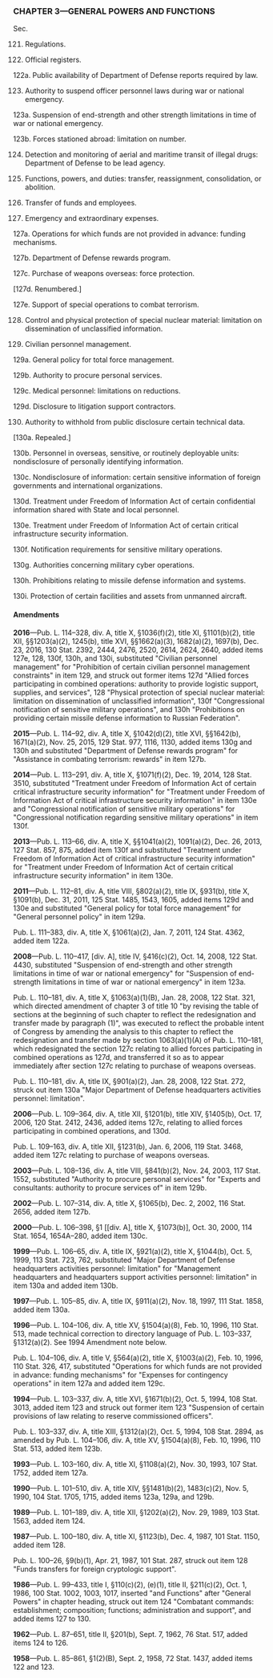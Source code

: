 ### **CHAPTER 3—GENERAL POWERS AND FUNCTIONS** ###

Sec.

121. Regulations.

122. Official registers.

122a. Public availability of Department of Defense reports required by law.

123. Authority to suspend officer personnel laws during war or national emergency.

123a. Suspension of end-strength and other strength limitations in time of war or national emergency.

123b. Forces stationed abroad: limitation on number.

124. Detection and monitoring of aerial and maritime transit of illegal drugs: Department of Defense to be lead agency.

125. Functions, powers, and duties: transfer, reassignment, consolidation, or abolition.

126. Transfer of funds and employees.

127. Emergency and extraordinary expenses.

127a. Operations for which funds are not provided in advance: funding mechanisms.

127b. Department of Defense rewards program.

127c. Purchase of weapons overseas: force protection.

[127d. Renumbered.]

127e. Support of special operations to combat terrorism.

128. Control and physical protection of special nuclear material: limitation on dissemination of unclassified information.

129. Civilian personnel management.

129a. General policy for total force management.

129b. Authority to procure personal services.

129c. Medical personnel: limitations on reductions.

129d. Disclosure to litigation support contractors.

130. Authority to withhold from public disclosure certain technical data.

[130a. Repealed.]

130b. Personnel in overseas, sensitive, or routinely deployable units: nondisclosure of personally identifying information.

130c. Nondisclosure of information: certain sensitive information of foreign governments and international organizations.

130d. Treatment under Freedom of Information Act of certain confidential information shared with State and local personnel.

130e. Treatment under Freedom of Information Act of certain critical infrastructure security information.

130f. Notification requirements for sensitive military operations.

130g. Authorities concerning military cyber operations.

130h. Prohibitions relating to missile defense information and systems.

130i. Protection of certain facilities and assets from unmanned aircraft.

#### Amendments ####

**2016**—Pub. L. 114–328, div. A, title X, §1036(f)(2), title XI, §1101(b)(2), title XII, §§1203(a)(2), 1245(b), title XVI, §§1662(a)(3), 1682(a)(2), 1697(b), Dec. 23, 2016, 130 Stat. 2392, 2444, 2476, 2520, 2614, 2624, 2640, added items 127e, 128, 130f, 130h, and 130i, substituted "Civilian personnel management" for "Prohibition of certain civilian personnel management constraints" in item 129, and struck out former items 127d "Allied forces participating in combined operations: authority to provide logistic support, supplies, and services", 128 "Physical protection of special nuclear material: limitation on dissemination of unclassified information", 130f "Congressional notification of sensitive military operations", and 130h "Prohibitions on providing certain missile defense information to Russian Federation".

**2015**—Pub. L. 114–92, div. A, title X, §1042(d)(2), title XVI, §§1642(b), 1671(a)(2), Nov. 25, 2015, 129 Stat. 977, 1116, 1130, added items 130g and 130h and substituted "Department of Defense rewards program" for "Assistance in combating terrorism: rewards" in item 127b.

**2014**—Pub. L. 113–291, div. A, title X, §1071(f)(2), Dec. 19, 2014, 128 Stat. 3510, substituted "Treatment under Freedom of Information Act of certain critical infrastructure security information" for "Treatment under Freedom of Information Act of critical infrastructure security information" in item 130e and "Congressional notification of sensitive military operations" for "Congressional notification regarding sensitive military operations" in item 130f.

**2013**—Pub. L. 113–66, div. A, title X, §§1041(a)(2), 1091(a)(2), Dec. 26, 2013, 127 Stat. 857, 875, added item 130f and substituted "Treatment under Freedom of Information Act of critical infrastructure security information" for "Treatment under Freedom of Information Act of certain critical infrastructure security information" in item 130e.

**2011**—Pub. L. 112–81, div. A, title VIII, §802(a)(2), title IX, §931(b), title X, §1091(b), Dec. 31, 2011, 125 Stat. 1485, 1543, 1605, added items 129d and 130e and substituted "General policy for total force management" for "General personnel policy" in item 129a.

Pub. L. 111–383, div. A, title X, §1061(a)(2), Jan. 7, 2011, 124 Stat. 4362, added item 122a.

**2008**—Pub. L. 110–417, [div. A], title IV, §416(c)(2), Oct. 14, 2008, 122 Stat. 4430, substituted "Suspension of end-strength and other strength limitations in time of war or national emergency" for "Suspension of end-strength limitations in time of war or national emergency" in item 123a.

Pub. L. 110–181, div. A, title X, §1063(a)(1)(B), Jan. 28, 2008, 122 Stat. 321, which directed amendment of chapter 3 of title 10 "by revising the table of sections at the beginning of such chapter to reflect the redesignation and transfer made by paragraph (1)", was executed to reflect the probable intent of Congress by amending the analysis to this chapter to reflect the redesignation and transfer made by section 1063(a)(1)(A) of Pub. L. 110–181, which redesignated the section 127c relating to allied forces participating in combined operations as 127d, and transferred it so as to appear immediately after section 127c relating to purchase of weapons overseas.

Pub. L. 110–181, div. A, title IX, §901(a)(2), Jan. 28, 2008, 122 Stat. 272, struck out item 130a "Major Department of Defense headquarters activities personnel: limitation".

**2006**—Pub. L. 109–364, div. A, title XII, §1201(b), title XIV, §1405(b), Oct. 17, 2006, 120 Stat. 2412, 2436, added items 127c, relating to allied forces participating in combined operations, and 130d.

Pub. L. 109–163, div. A, title XII, §1231(b), Jan. 6, 2006, 119 Stat. 3468, added item 127c relating to purchase of weapons overseas.

**2003**—Pub. L. 108–136, div. A, title VIII, §841(b)(2), Nov. 24, 2003, 117 Stat. 1552, substituted "Authority to procure personal services" for "Experts and consultants: authority to procure services of" in item 129b.

**2002**—Pub. L. 107–314, div. A, title X, §1065(b), Dec. 2, 2002, 116 Stat. 2656, added item 127b.

**2000**—Pub. L. 106–398, §1 [[div. A], title X, §1073(b)], Oct. 30, 2000, 114 Stat. 1654, 1654A–280, added item 130c.

**1999**—Pub. L. 106–65, div. A, title IX, §921(a)(2), title X, §1044(b), Oct. 5, 1999, 113 Stat. 723, 762, substituted "Major Department of Defense headquarters activities personnel: limitation" for "Management headquarters and headquarters support activities personnel: limitation" in item 130a and added item 130b.

**1997**—Pub. L. 105–85, div. A, title IX, §911(a)(2), Nov. 18, 1997, 111 Stat. 1858, added item 130a.

**1996**—Pub. L. 104–106, div. A, title XV, §1504(a)(8), Feb. 10, 1996, 110 Stat. 513, made technical correction to directory language of Pub. L. 103–337, §1312(a)(2). See 1994 Amendment note below.

Pub. L. 104–106, div. A, title V, §564(a)(2), title X, §1003(a)(2), Feb. 10, 1996, 110 Stat. 326, 417, substituted "Operations for which funds are not provided in advance: funding mechanisms" for "Expenses for contingency operations" in item 127a and added item 129c.

**1994**—Pub. L. 103–337, div. A, title XVI, §1671(b)(2), Oct. 5, 1994, 108 Stat. 3013, added item 123 and struck out former item 123 "Suspension of certain provisions of law relating to reserve commissioned officers".

Pub. L. 103–337, div. A, title XIII, §1312(a)(2), Oct. 5, 1994, 108 Stat. 2894, as amended by Pub. L. 104–106, div. A, title XV, §1504(a)(8), Feb. 10, 1996, 110 Stat. 513, added item 123b.

**1993**—Pub. L. 103–160, div. A, title XI, §1108(a)(2), Nov. 30, 1993, 107 Stat. 1752, added item 127a.

**1990**—Pub. L. 101–510, div. A, title XIV, §§1481(b)(2), 1483(c)(2), Nov. 5, 1990, 104 Stat. 1705, 1715, added items 123a, 129a, and 129b.

**1989**—Pub. L. 101–189, div. A, title XII, §1202(a)(2), Nov. 29, 1989, 103 Stat. 1563, added item 124.

**1987**—Pub. L. 100–180, div. A, title XI, §1123(b), Dec. 4, 1987, 101 Stat. 1150, added item 128.

Pub. L. 100–26, §9(b)(1), Apr. 21, 1987, 101 Stat. 287, struck out item 128 "Funds transfers for foreign cryptologic support".

**1986**—Pub. L. 99–433, title I, §110(c)(2), (e)(1), title II, §211(c)(2), Oct. 1, 1986, 100 Stat. 1002, 1003, 1017, inserted "and Functions" after "General Powers" in chapter heading, struck out item 124 "Combatant commands: establishment; composition; functions; administration and support", and added items 127 to 130.

**1962**—Pub. L. 87–651, title II, §201(b), Sept. 7, 1962, 76 Stat. 517, added items 124 to 126.

**1958**—Pub. L. 85–861, §1(2)(B), Sept. 2, 1958, 72 Stat. 1437, added items 122 and 123.